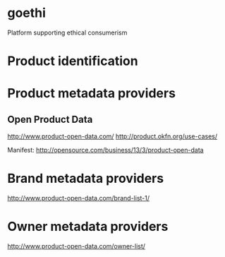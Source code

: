 # goethi

Platform supporting ethical consumerism

# Product identification

# Product metadata providers

## Open Product Data

http://www.product-open-data.com/
http://product.okfn.org/use-cases/

Manifest: http://opensource.com/business/13/3/product-open-data

# Brand metadata providers

http://www.product-open-data.com/brand-list-1/

# Owner metadata providers

http://www.product-open-data.com/owner-list/
